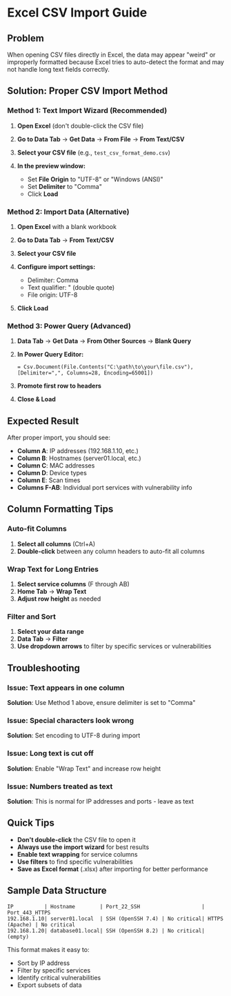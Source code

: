 # Excel CSV Import Guide

## Problem
When opening CSV files directly in Excel, the data may appear "weird" or improperly formatted because Excel tries to auto-detect the format and may not handle long text fields correctly.

## Solution: Proper CSV Import Method

### Method 1: Text Import Wizard (Recommended)

1. **Open Excel** (don't double-click the CSV file)

2. **Go to Data Tab** → **Get Data** → **From File** → **From Text/CSV**

3. **Select your CSV file** (e.g., `test_csv_format_demo.csv`)

4. **In the preview window:**
   - Set **File Origin** to "UTF-8" or "Windows (ANSI)"
   - Set **Delimiter** to "Comma"
   - Click **Load**

### Method 2: Import Data (Alternative)

1. **Open Excel** with a blank workbook

2. **Go to Data Tab** → **From Text/CSV**

3. **Select your CSV file**

4. **Configure import settings:**
   - Delimiter: Comma
   - Text qualifier: " (double quote)
   - File origin: UTF-8

5. **Click Load**

### Method 3: Power Query (Advanced)

1. **Data Tab** → **Get Data** → **From Other Sources** → **Blank Query**

2. **In Power Query Editor:**
   ```
   = Csv.Document(File.Contents("C:\path\to\your\file.csv"),[Delimiter=",", Columns=28, Encoding=65001])
   ```

3. **Promote first row to headers**

4. **Close & Load**

## Expected Result

After proper import, you should see:
- **Column A**: IP addresses (192.168.1.10, etc.)
- **Column B**: Hostnames (server01.local, etc.)
- **Column C**: MAC addresses
- **Column D**: Device types
- **Column E**: Scan times
- **Columns F-AB**: Individual port services with vulnerability info

## Column Formatting Tips

### Auto-fit Columns
1. **Select all columns** (Ctrl+A)
2. **Double-click** between any column headers to auto-fit all columns

### Wrap Text for Long Entries
1. **Select service columns** (F through AB)
2. **Home Tab** → **Wrap Text**
3. **Adjust row height** as needed

### Filter and Sort
1. **Select your data range**
2. **Data Tab** → **Filter**
3. **Use dropdown arrows** to filter by specific services or vulnerabilities

## Troubleshooting

### Issue: Text appears in one column
**Solution**: Use Method 1 above, ensure delimiter is set to "Comma"

### Issue: Special characters look wrong
**Solution**: Set encoding to UTF-8 during import

### Issue: Long text is cut off
**Solution**: Enable "Wrap Text" and increase row height

### Issue: Numbers treated as text
**Solution**: This is normal for IP addresses and ports - leave as text

## Quick Tips

- **Don't double-click** the CSV file to open it
- **Always use the import wizard** for best results
- **Enable text wrapping** for service columns
- **Use filters** to find specific vulnerabilities
- **Save as Excel format** (.xlsx) after importing for better performance

## Sample Data Structure

```
IP          | Hostname        | Port_22_SSH                    | Port_443_HTTPS
192.168.1.10| server01.local  | SSH (OpenSSH 7.4) | No critical| HTTPS (Apache) | No critical
192.168.1.20| database01.local| SSH (OpenSSH 8.2) | No critical| (empty)
```

This format makes it easy to:
- Sort by IP address
- Filter by specific services
- Identify critical vulnerabilities
- Export subsets of data